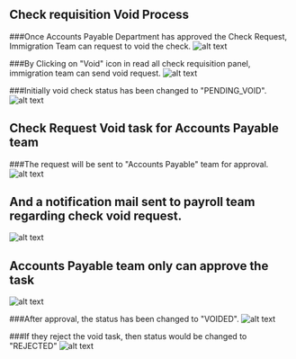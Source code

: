 Check  requisition Void Process
----
###Once Accounts Payable Department has approved the Check Request, Immigration Team can request to void the check.
![alt text](../../images/expense/check-void-option.png "Check Requisition")

###By Clicking on "Void" icon in read all check requisition panel, immigration team can send void request.
![alt text](../../images/expense/check-void-click.png "Check Requisition")

###Initially void check status has been changed to "PENDING_VOID".
![alt text](../../images/expense/check-pending-void.png "Check Requisition")

Check Request Void task for Accounts Payable team
----
###The request will be sent to "Accounts Payable" team for approval. 
![alt text](../../images/expense/check-void-task-ap.png "Check Requisition")

And a notification mail sent to payroll team regarding check void request.
----
![alt text](../../images/expense/check-payroll-notification.png "Check Requisition")

Accounts Payable team only can approve the task
----
![alt text](../../images/expense/check-void-task-view.png "Check Requisition")

###After approval, the status has been changed to "VOIDED".
![alt text](../../images/expense/check-voided.png "Check Requisition")

###If they reject the void task, then status would be changed to "REJECTED"
![alt text](../../images/expense/check-void-rejected.png "Check Requisition")